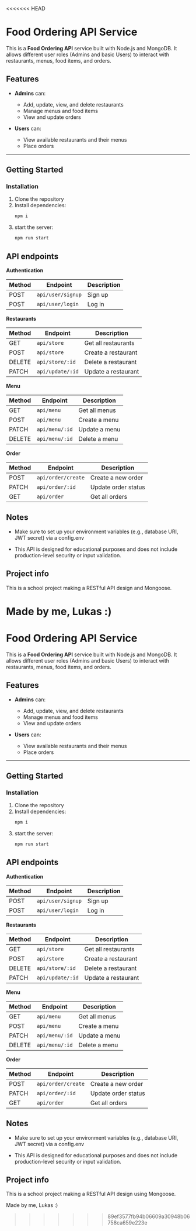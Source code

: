 <<<<<<< HEAD
# Food Ordering API Service

This is a **Food Ordering API** service built with Node.js and MongoDB. It allows different user roles (Admins and basic Users) to interact with restaurants, menus, food items, and orders.

## Features

- **Admins** can:
    - Add, update, view, and delete restaurants
    - Manage menus and food items
    - View and update orders

- **Users** can:
    - View available restaurants and their menus
    - Place orders

---

## Getting Started

### Installation

1. Clone the repository
2. Install dependencies:
   ```bash
   npm i
3. start the server:
    ```bash
   npm run start
## API endpoints

**Authentication**

| Method | Endpoint          | Description |
| ------ | ----------------- | ----------- |
| POST   | `api/user/signup` | Sign up     |
| POST   | `api/user/login`  | Log in      |

**Restaurants**

| Method | Endpoint         | Description         |
| ------ | ---------------- | ------------------- |
| GET    | `api/store`      | Get all restaurants |
| POST   | `api/store`      | Create a restaurant |
| DELETE | `api/store/:id`  | Delete a restaurant |
| PATCH  | `api/update/:id` | Update a restaurant |


**Menu**


| Method | Endpoint       | Description   |
| ------ | -------------- | ------------- |
| GET    | `api/menu`     | Get all menus |
| POST   | `api/menu`     | Create a menu |
| PATCH  | `api/menu/:id` | Update a menu |
| DELETE | `api/menu/:id` | Delete a menu |


**Order**

| Method | Endpoint           | Description         |
| ------ | ------------------ | ------------------- |
| POST   | `api/order/create` | Create a new order  |
| PATCH  | `api/order/:id`    | Update order status |
| GET    | `api/order`        | Get all orders      |

## Notes

- Make sure to set up your environment variables (e.g., database URI, JWT secret) via a config.env

- This API is designed for educational purposes and does not include production-level security or input validation.
## Project info

This is a school project making a RESTful API design and Mongoose.

Made by me, Lukas :)
=======
# Food Ordering API Service

This is a **Food Ordering API** service built with Node.js and MongoDB. It allows different user roles (Admins and basic Users) to interact with restaurants, menus, food items, and orders.

## Features

- **Admins** can:
    - Add, update, view, and delete restaurants
    - Manage menus and food items
    - View and update orders

- **Users** can:
    - View available restaurants and their menus
    - Place orders

---

## Getting Started

### Installation

1. Clone the repository
2. Install dependencies:
   ```bash
   npm i
3. start the server:
    ```bash
   npm run start
## API endpoints

**Authentication**

| Method | Endpoint          | Description |
| ------ | ----------------- | ----------- |
| POST   | `api/user/signup` | Sign up     |
| POST   | `api/user/login`  | Log in      |

**Restaurants**

| Method | Endpoint         | Description         |
| ------ | ---------------- | ------------------- |
| GET    | `api/store`      | Get all restaurants |
| POST   | `api/store`      | Create a restaurant |
| DELETE | `api/store/:id`  | Delete a restaurant |
| PATCH  | `api/update/:id` | Update a restaurant |


**Menu**


| Method | Endpoint       | Description   |
| ------ | -------------- | ------------- |
| GET    | `api/menu`     | Get all menus |
| POST   | `api/menu`     | Create a menu |
| PATCH  | `api/menu/:id` | Update a menu |
| DELETE | `api/menu/:id` | Delete a menu |


**Order**

| Method | Endpoint           | Description         |
| ------ | ------------------ | ------------------- |
| POST   | `api/order/create` | Create a new order  |
| PATCH  | `api/order/:id`    | Update order status |
| GET    | `api/order`        | Get all orders      |

## Notes

- Make sure to set up your environment variables (e.g., database URI, JWT secret) via a config.env

- This API is designed for educational purposes and does not include production-level security or input validation.
## Project info

This is a school project making a RESTful API design using Mongoose.

Made by me, Lukas :)
>>>>>>> 89ef3577fb94b06609a30948b06758ca659e223e
